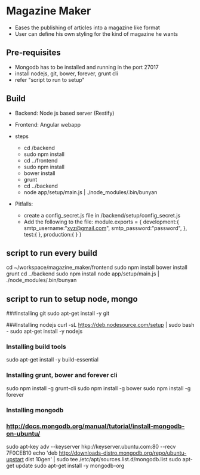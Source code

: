 # Magazine Maker

- Eases the publishing of articles into a magazine like format
- User can define his own styling for the kind of magazine he wants

## Pre-requisites
- Mongodb has to be installed and running in the port 27017
- install nodejs, git, bower, forever, grunt cli
- refer "script to run to setup"

## Build

- Backend: Node js based server (Restify)
- Frontend: Angular webapp
- steps
    - cd /backend
    - sudo npm install
    - cd ../frontend
    - sudo npm install
    - bower install
    - grunt
    - cd ../backend
    - node app/setup/main.js | ./node_modules/.bin/bunyan

- Pitfalls:
    - create a config_secret.js file in /backend/setup/config_secret.js
    - Add the following to the file:
    module.exports = {
      development:{
        smtp_username:"xyz@gmail.com",
        smtp_password:"password",
      },
      test:{
      },
      production:{
      }
    }

## script to run every build

cd ~/workspace/magazine_maker/frontend
sudo npm install
bower install
grunt
cd ../backend
sudo npm install
node app/setup/main.js | ./node_modules/.bin/bunyan

## script to run to setup node, mongo

###Installing git
sudo apt-get install -y git

###Installing nodejs
curl -sL https://deb.nodesource.com/setup | sudo bash -
sudo apt-get install -y nodejs
### Installing build tools
sudo apt-get install -y build-essential

### Installing grunt, bower and forever cli
sudo npm install -g grunt-cli
sudo npm install -g bower
sudo npm install -g forever

### Installing mongodb
### http://docs.mongodb.org/manual/tutorial/install-mongodb-on-ubuntu/
sudo apt-key adv --keyserver hkp://keyserver.ubuntu.com:80 --recv 7F0CEB10
echo 'deb http://downloads-distro.mongodb.org/repo/ubuntu-upstart dist 10gen' | sudo tee /etc/apt/sources.list.d/mongodb.list
sudo apt-get update
sudo apt-get install -y mongodb-org
